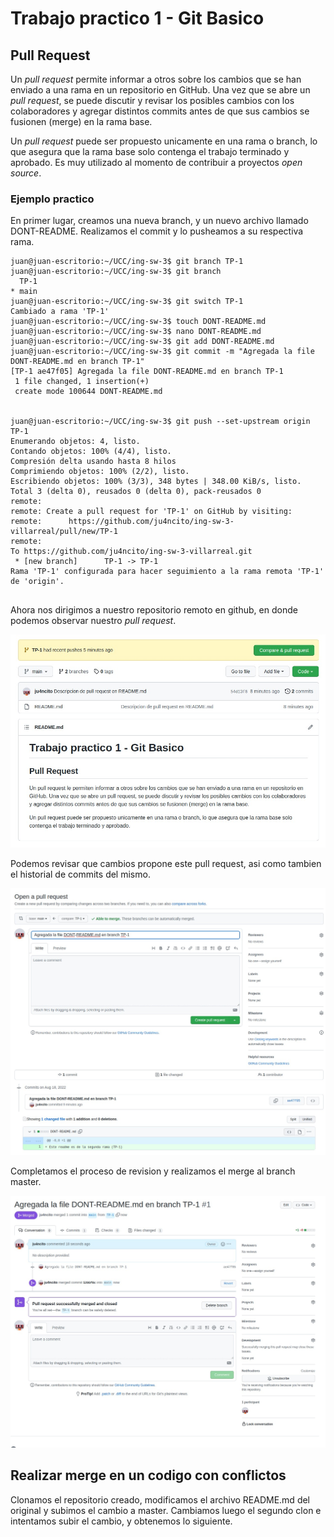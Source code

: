 # Trabajo practico 1 - Git Basico

## Pull Request

Un *pull request* permite informar a otros sobre los cambios que se han enviado a una rama en un repositorio en GitHub. Una vez que se abre un *pull request*, se puede discutir y revisar los posibles cambios con los colaboradores y agregar distintos commits antes de que sus cambios se fusionen (merge) en la rama base.

Un *pull request* puede ser propuesto unicamente en una rama o branch, lo que asegura que la rama base solo contenga el trabajo terminado y aprobado. Es muy utilizado al momento de contribuir a proyectos *open source*. 

### Ejemplo practico

En primer lugar, creamos una nueva branch, y un nuevo archivo llamado DONT-README. Realizamos el commit y lo pusheamos a su respectiva rama.


```
juan@juan-escritorio:~/UCC/ing-sw-3$ git branch TP-1
juan@juan-escritorio:~/UCC/ing-sw-3$ git branch
  TP-1
* main
juan@juan-escritorio:~/UCC/ing-sw-3$ git switch TP-1
Cambiado a rama 'TP-1'
juan@juan-escritorio:~/UCC/ing-sw-3$ touch DONT-README.md
juan@juan-escritorio:~/UCC/ing-sw-3$ nano DONT-README.md 
juan@juan-escritorio:~/UCC/ing-sw-3$ git add DONT-README.md 
juan@juan-escritorio:~/UCC/ing-sw-3$ git commit -m "Agregada la file DONT-README.md en branch TP-1"
[TP-1 ae47f05] Agregada la file DONT-README.md en branch TP-1
 1 file changed, 1 insertion(+)
 create mode 100644 DONT-README.md


juan@juan-escritorio:~/UCC/ing-sw-3$ git push --set-upstream origin TP-1
Enumerando objetos: 4, listo.
Contando objetos: 100% (4/4), listo.
Compresión delta usando hasta 8 hilos
Comprimiendo objetos: 100% (2/2), listo.
Escribiendo objetos: 100% (3/3), 348 bytes | 348.00 KiB/s, listo.
Total 3 (delta 0), reusados 0 (delta 0), pack-reusados 0
remote: 
remote: Create a pull request for 'TP-1' on GitHub by visiting:
remote:      https://github.com/ju4ncito/ing-sw-3-villarreal/pull/new/TP-1
remote: 
To https://github.com/ju4ncito/ing-sw-3-villarreal.git
 * [new branch]      TP-1 -> TP-1
Rama 'TP-1' configurada para hacer seguimiento a la rama remota 'TP-1' de 'origin'.


```

Ahora nos dirigimos a nuestro repositorio remoto en github, en donde podemos observar nuestro *pull request*.

![](screenshots/pullreq-1.jpeg)

Podemos revisar que cambios propone este pull request, asi como tambien el historial de commits del mismo.

![](screenshots/pullreq-2.jpeg)

Completamos el proceso de revision y realizamos el merge al branch master.

![](screenshots/pullreq-3.jpeg)

## Realizar merge en un codigo con conflictos

Clonamos el repositorio creado, modificamos el archivo README.md del original y subimos el cambio a master. Cambiamos luego el segundo clon e intentamos subir el cambio, y obtenemos lo siguiente.

